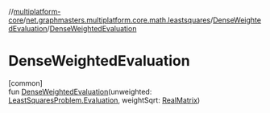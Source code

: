//[multiplatform-core](../../../index.md)/[net.graphmasters.multiplatform.core.math.leastsquares](../index.md)/[DenseWeightedEvaluation](index.md)/[DenseWeightedEvaluation](-dense-weighted-evaluation.md)

# DenseWeightedEvaluation

[common]\
fun [DenseWeightedEvaluation](-dense-weighted-evaluation.md)(unweighted: [LeastSquaresProblem.Evaluation](../-least-squares-problem/-evaluation/index.md), weightSqrt: [RealMatrix](../../net.graphmasters.multiplatform.core.math.linear/-real-matrix/index.md))
